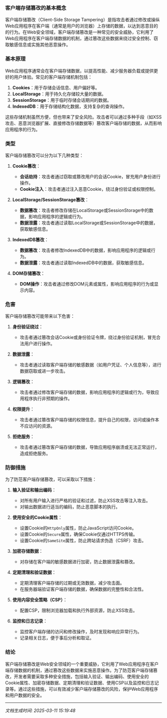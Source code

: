 ### 客户端存储篡改的基本概念

客户端存储篡改（Client-Side Storage Tampering）是指攻击者通过修改或操纵Web应用程序在客户端（通常是用户的浏览器）上存储的数据，以达到恶意目的的行为。在Web安全领域，客户端存储篡改是一种常见的安全威胁，它利用了Web应用程序在客户端存储数据的机制，通过篡改这些数据来绕过安全控制、窃取敏感信息或实施其他恶意操作。

### 基本原理

Web应用程序通常会在客户端存储数据，以提高性能、减少服务器负载或提供更好的用户体验。常见的客户端存储机制包括：

1. **Cookies**：用于存储会话信息、用户偏好等。
2. **LocalStorage**：用于持久化存储较大量的数据。
3. **SessionStorage**：用于临时存储会话期间的数据。
4. **IndexedDB**：用于存储结构化数据，支持复杂的查询操作。

这些存储机制虽然方便，但也带来了安全风险。攻击者可以通过多种手段（如XSS攻击、恶意浏览器扩展、直接修改存储数据等）篡改客户端存储的数据，从而影响应用程序的行为。

### 类型

客户端存储篡改可以分为以下几种类型：

1. **Cookie篡改**：
   - **会话劫持**：攻击者通过窃取或篡改用户的会话Cookie，冒充用户身份进行操作。
   - **Cookie注入**：攻击者通过注入恶意Cookie，绕过身份验证或权限控制。

2. **LocalStorage/SessionStorage篡改**：
   - **数据篡改**：攻击者修改存储在LocalStorage或SessionStorage中的数据，影响应用程序的逻辑或行为。
   - **数据泄露**：攻击者通过读取LocalStorage或SessionStorage中的数据，获取敏感信息。

3. **IndexedDB篡改**：
   - **数据篡改**：攻击者修改IndexedDB中的数据，影响应用程序的逻辑或行为。
   - **数据泄露**：攻击者通过读取IndexedDB中的数据，获取敏感信息。

4. **DOM存储篡改**：
   - **DOM操作**：攻击者通过修改DOM元素或属性，影响应用程序的行为或显示内容。

### 危害

客户端存储篡改可能带来以下危害：

1. **身份验证绕过**：
   - 攻击者通过篡改会话Cookie或身份验证令牌，绕过身份验证机制，冒充合法用户进行操作。

2. **数据泄露**：
   - 攻击者通过读取客户端存储的敏感数据（如用户凭证、个人信息等），进行数据窃取或进一步攻击。

3. **逻辑篡改**：
   - 攻击者通过修改客户端存储的数据，影响应用程序的逻辑或行为，导致应用程序执行非预期的操作。

4. **权限提升**：
   - 攻击者通过篡改客户端存储的权限信息，提升自己的权限，访问或操作本不应访问的资源。

5. **拒绝服务**：
   - 攻击者通过篡改客户端存储的数据，导致应用程序崩溃或无法正常运行，造成拒绝服务。

### 防御措施

为了防范客户端存储篡改，可以采取以下措施：

1. **输入验证和输出编码**：
   - 对所有用户输入进行严格的验证和过滤，防止XSS攻击等注入攻击。
   - 对输出数据进行适当的编码，防止恶意脚本的执行。

2. **使用安全的Cookie属性**：
   - 设置Cookie的`HttpOnly`属性，防止JavaScript访问Cookie。
   - 设置Cookie的`Secure`属性，确保Cookie仅通过HTTPS传输。
   - 设置Cookie的`SameSite`属性，防止跨站请求伪造（CSRF）攻击。

3. **加密存储数据**：
   - 对存储在客户端的敏感数据进行加密，防止数据泄露和篡改。

4. **定期清理和验证数据**：
   - 定期清理客户端存储的过期或无效数据，减少攻击面。
   - 在服务器端验证客户端存储的数据，确保数据的完整性和合法性。

5. **使用内容安全策略（CSP）**：
   - 配置CSP，限制浏览器加载和执行外部资源，防止XSS攻击。

6. **监控和日志记录**：
   - 监控客户端存储的访问和修改操作，及时发现和响应异常行为。
   - 记录相关日志，便于事后分析和取证。

### 结论

客户端存储篡改是Web安全领域的一个重要威胁，它利用了Web应用程序在客户端存储数据的机制，通过篡改这些数据来实施恶意操作。为了防范客户端存储篡改，开发者需要采取多种安全措施，包括输入验证、输出编码、使用安全的Cookie属性、加密存储数据、定期清理和验证数据、使用CSP以及监控和日志记录等。通过这些措施，可以有效减少客户端存储篡改的风险，保护Web应用程序和用户数据的安全。

---

*文档生成时间: 2025-03-11 15:19:48*






















